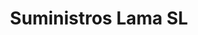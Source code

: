 ---
title: "Suministros Lama SL"
url: /conquista-del-guadiana/suministros-lama-sl/
shop: hardware
---